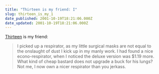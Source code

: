 ```yaml
---
title: "Thirteen is my friend: I"
slug: thirteen_is_my_1
date_published: 2001-10-19T18:21:06.000Z
date_updated: 2001-10-19T18:21:06.000Z
---
```


[Thirteen](http://www.13labs.com) is my friend:

> I picked up a respirator, as my little surgical masks are not equal to the onslaught of dust I kick up in my manly work. I had found a nice econo-respirator, when I noticed the deluxe version was $1.19 more. What kind of cheap bastard does not upgrade a buck for his lungs? Not me, I now own a nicer respirator than you jerkass.
